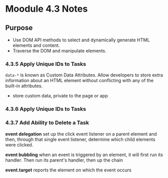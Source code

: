# Moodule 4.3 Notes

## Purpose

- Use DOM API methods to select and dynamically generate HTML elements and content.
- Traverse the DOM and manipulate elements.

### 4.3.5 Apply Unique IDs to Tasks

`data-*` is known as Custom Data Attributes. Allow developers to store extra information about an HTML element without conflicting with any of the built-in attributes.

- store custom data, private to the page or app

### 4.3.6 Apply Unique IDs to Tasks

### 4.3.7 Add Ability to Delete a Task

**event delegation** set up the click event listener on a parent element and then, through that single event listener, determine which child elements were clicked.

**event bubbling**
when an event is triggered by an element, it will first run its handler. Then run its parent's handler, then up the chain

**event.target**
reports the element on which the event occurs
